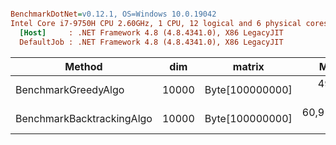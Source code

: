 ``` ini

BenchmarkDotNet=v0.12.1, OS=Windows 10.0.19042
Intel Core i7-9750H CPU 2.60GHz, 1 CPU, 12 logical and 6 physical cores
  [Host]     : .NET Framework 4.8 (4.8.4341.0), X86 LegacyJIT
  DefaultJob : .NET Framework 4.8 (4.8.4341.0), X86 LegacyJIT


```
|                    Method |   dim |          matrix |        Mean |     Error |    StdDev | Rank |
|-------------------------- |------ |---------------- |------------:|----------:|----------:|-----:|
|       BenchmarkGreedyAlgo | 10000 | Byte[100000000] |    494.6 ms |   8.40 ms |  12.57 ms |    1 |
| BenchmarkBacktrackingAlgo | 10000 | Byte[100000000] | 60,911.3 ms | 327.36 ms | 306.21 ms |    2 |
